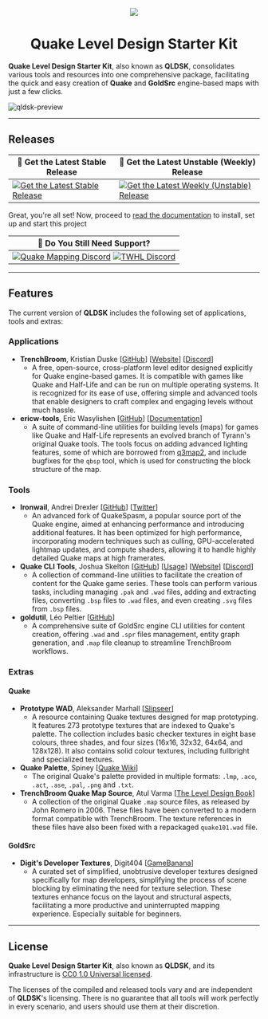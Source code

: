 <p align="center"><img src="https://github.com/jonathanlinat/quake-leveldesign-starterkit/assets/14064112/03402bb0-65fe-4b86-a95d-3b92aeb044b7"></p>
<h1 align="center">Quake Level Design Starter Kit</h1>

**Quake Level Design Starter Kit**, also known as **QLDSK**, consolidates various tools and resources into one comprehensive package, facilitating the quick and easy creation of **Quake** and **GoldSrc** engine-based maps with just a few clicks.

![qldsk-preview](https://github.com/user-attachments/assets/2ac3a477-f00e-4de9-a5e5-2d572f3cc259)

---

## Releases

| 🚀 Get the Latest Stable Release | 🔔 Get the Latest Unstable (Weekly) Release |
| -- | -- |
| [![Get the Latest Stable Release](https://badgen.net/badge/Stable/QLDSK%20v20250217%20(46331eeeae)?icon=github)](https://github.com/jonathanlinat/quake-leveldesign-starterkit/releases/latest) | [![Get the Latest Weekly (Unstable) Release](https://badgen.net/github/release/jonathanlinat/quake-leveldesign-starterkit?icon=github&label=Unstable%20(Weekly)&color=orange)](https://github.com/jonathanlinat/quake-leveldesign-starterkit/releases) |

Great, you're all set! Now, proceed to [read the documentation](https://github.com/jonathanlinat/quake-leveldesign-starterkit/wiki) to install, set up and start this project

| 💬 Do You Still Need Support? |
| -- |
| [![Quake Mapping Discord](https://dcbadge.vercel.app/api/server/dh29D3kqrM?style=plastic)](https://discord.gg/dh29D3kqrM) [![TWHL Discord](https://dcbadge.vercel.app/api/server/BXEjbQYdnC?style=plastic)](https://discord.gg/BXEjbQYdnC) |

---

## Features

The current version of **QLDSK** includes the following set of applications, tools and extras:

### Applications

* **TrenchBroom**, Kristian Duske [[GitHub](https://github.com/TrenchBroom/TrenchBroom)] [[Website](http://kristianduske.com/trenchbroom)] [[Discord](https://discord.gg/txsKc3EARW)]
   - A free, open-source, cross-platform level editor designed explicitly for Quake engine-based games. It is compatible with games like Quake and Half-Life and can be run on multiple operating systems. It is recognized for its ease of use, offering simple and advanced tools that enable designers to craft complex and engaging levels without much hassle.
* **ericw-tools**, Eric Wasylishen [[GitHub](https://github.com/ericwa/ericw-tools)] [[Documentation](https://ericw-tools.readthedocs.io)]
   - A suite of command-line utilities for building levels (maps) for games like Quake and Half-Life represents an evolved branch of Tyrann's original Quake tools. The tools focus on adding advanced lighting features, some of which are borrowed from [q3map2](http://q3map2.robotrenegade.com/), and include bugfixes for the `qbsp` tool, which is used for constructing the block structure of the map.

### Tools

* **Ironwail**, Andrei Drexler [[GitHub](https://github.com/andrei-drexler/ironwail)] [[Twitter](https://twitter.com/andrei_drexler)] 
   - An advanced fork of QuakeSpasm, a popular source port of the Quake engine, aimed at enhancing performance and introducing additional features. It has been optimized for high performance, incorporating modern techniques such as culling, GPU-accelerated lightmap updates, and compute shaders, allowing it to handle highly detailed Quake maps at high framerates.
* **Quake CLI Tools**, Joshua Skelton [[GitHub](https://github.com/joshuaskelly/quake-cli-tools)] [[Usage](https://www.youtube.com/watch?v=zJ0RX62VYaA)] [[Website](https://joshua.itch.io/quake-tools)] [[Discord](https://discord.gg/PyqRPNwnk7)]
   - A collection of command-line utilities to facilitate the creation of content for the Quake game series. These tools can perform various tasks, including managing `.pak` and `.wad` files, adding and extracting files, converting `.bsp` files to `.wad` files, and even creating `.svg` files from `.bsp` files.
* **goldutil**, Léo Peltier [[GitHub](https://github.com/L-P/goldutil)]
   - A comprehensive suite of GoldSrc engine CLI utilities for content creation, offering `.wad` and `.spr` files management, entity graph generation, and `.map` file cleanup to streamline TrenchBroom workflows.

### Extras

#### Quake

* **Prototype WAD**, Aleksander Marhall [[Slipseer](https://www.slipseer.com/index.php?resources/prototype-wad.263)]
   - A resource containing Quake textures designed for map prototyping. It features 273 prototype textures that are indexed to Quake's palette. The collection includes basic checker textures in eight base colours, three shades, and four sizes (16x16, 32x32, 64x64, and 128x128). It also contains solid colour textures, including fullbright and specialized textures.
* **Quake Palette**, Spiney [[Quake Wiki](https://quakewiki.org/wiki/Quake_palette)]
   - The original Quake's palette provided in multiple formats: `.lmp`, `.aco`, `.act`, `.ase`, `.pal`, `.png` and `.txt`.
* **TrenchBroom Quake Map Source**, Atul Varma [[The Level Design Book](https://book.leveldesignbook.com/appendix/resources/quake)]
   - A collection of the original Quake `.map` source files, as released by John Romero in 2006. These files have been converted to a modern format compatible with TrenchBroom. The texture references in these files have also been fixed with a repackaged `quake101.wad` file.

#### GoldSrc

* **Digit's Developer Textures**, Digit404 [[GameBanana](https://gamebanana.com/mods/6693)]
   - A curated set of simplified, unobtrusive developer textures designed specifically for map developers, simplifying the process of scene blocking by eliminating the need for texture selection. These textures enhance focus on the layout and structural aspects, facilitating a more productive and uninterrupted mapping experience. Especially suitable for beginners.

---

## License

**Quake Level Design Starter Kit**, also known as **QLDSK**, and its infrastructure is [CC0 1.0 Universal licensed](LICENSE).

The licenses of the compiled and released tools vary and are independent of **QLDSK**'s licensing. There is no guarantee that all tools will work perfectly in every scenario, and users should use them at their discretion.
